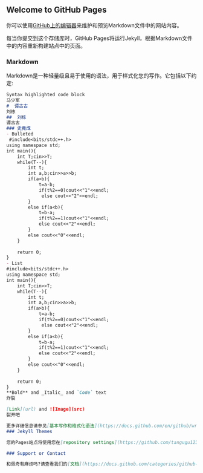 ## Welcome to GitHub Pages

你可以使用[GitHub上的编辑器](https://github.com/tangugu123/tangugu123/edit/gh-pages/index.md)来维护和预览Markdown文件中的网站内容。

每当你提交到这个存储库时，GitHub Pages将运行Jekyll，根据Markdown文件中的内容重新构建站点中的页面。

### Markdown

Markdown是一种轻量级且易于使用的语法，用于样式化您的写作。它包括以下约定:

```markdown
Syntax highlighted code block
马少军
#  谭古古
刘栋
##  刘栋
谭古古
### 史竟成
- Bulleted
 #include<bits/stdc++.h>
using namespace std;
int main(){
	int T;cin>>T; 
	while(T--){
	    int t;
	    int a,b;cin>>a>>b;
	    if(a>b){
	        t=a-b;
	        if(t%2==0)cout<<"1"<<endl;
	         else cout<<"2"<<endl;
	    }
	    else if(a<b){
	        t=b-a;
	        if(t%2==1)cout<<"1"<<endl;
	        else cout<<"2"<<endl;
	    }
	    else cout<<"0"<<endl;
	}
	
	return 0;
}
- List
#include<bits/stdc++.h>
using namespace std;
int main(){
	int T;cin>>T; 
	while(T--){
	    int t;
	    int a,b;cin>>a>>b;
	    if(a>b){
	        t=a-b;
	        if(t%2==0)cout<<"1"<<endl;
	         else cout<<"2"<<endl;
	    }
	    else if(a<b){
	        t=b-a;
	        if(t%2==1)cout<<"1"<<endl;
	        else cout<<"2"<<endl;
	    }
	    else cout<<"0"<<endl;
	}
	
	return 0;
}
**Bold** and _Italic_ and `Code` text
炸裂

[Link](url) and ![Image](src)
裂开吧

更多详细信息请参见[基本写作和格式化语法](https://docs.github.com/en/github/writing-on-github/getting-started-with-writing-and-formatting-on-github/basic-writing-and-formatting-syntax)。
### Jekyll Themes

您的Pages站点将使用您在[repository settings](https://github.com/tangugu123/tangugu123/settings/pages)中选择的Jekyll主题的布局和样式。主题的名称保存在Jekyll ' _config中。yml的配置文件。

### Support or Contact

和佩奇有麻烦吗?请查看我们的[文档](https://docs.github.com/categories/github-pages-basics/)或[联系技术支持](https://support.github.com/contact)，我们将帮助您解决问题。
